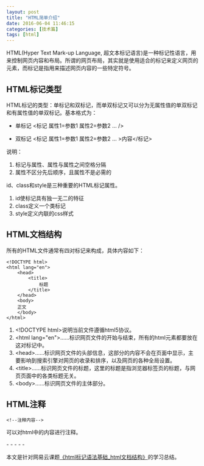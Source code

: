 ```yaml
---
layout: post
title: "HTML简单介绍"
date: 2016-06-04 11:46:15
categories: [技术篇]
tags: [html]
---
```

HTML(Hyper Text Mark-up Language, 超文本标记语言)是一种标记性语言，用来控制网页内容和布局。所谓的网页布局，其实就是使用适合的标记来定义网页的元素，而标记是指用来描述网页内容的一些特定符号。
 
## HTML标记类型
HTML标记的类型：单标记和双标记，而单双标记又可以分为无属性值的单双标记和有属性值的单双标记。基本格式为：

* 单标记
<标记 属性1=参数1 属性2=参数2 … /> 

* 双标记
<标记 属性1=参数1 属性2=参数2 … >内容</标记> 

说明：

1. 标记与属性、属性与属性之间空格分隔
2. 属性不区分先后顺序，且属性不是必需的

id、class和style是三种重要的HTML标记属性。

1. id使标记具有独一无二的特征
2. class定义一个类标记
3. style定义内联的css样式

## HTML文档结构
所有的HTML文件通常有四对标记来构成，具体内容如下：

```
<!DOCTYPE html>
<html lang="en">
	<head>
		<title>
			标题
		</title>
	</head>
	<body>
	正文
	</body>
</html>
```
1. \<!DOCTYPE html>说明当前文件遵循html5协议。
2. \<html lang="en">......</html>标识网页文件的开始与结束，所有的html元素都要放在这对标记中。
3. \<head>......</head>标识网页文件的头部信息，这部分的内容不会在页面中显示，主要影响到搜索引擎对网页的收录和排序，以及网页的各种全局设置。
4. \<title>......</title>标识网页文件的标题，这里的标题是指浏览器标签页的标题，与网页页面中的各类标题无关。
5. \<body>......</body>标识网页文件的主体部分。

## HTML注释
```
<!--注释内容-->
```
<!-- -->可以对html中的内容进行注释。


\- - - - -

本文是针对网易云课题[《html标记语法基础_html文档结构》](http://study.163.com/course/courseLearn.htm?courseId=215009#/learn/video?lessonId=310094&courseId=215009)的学习总结。